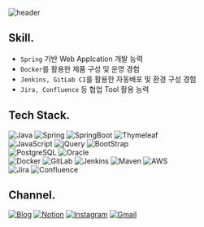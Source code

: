 ![header](https://capsule-render.vercel.app/api?type=waving&color=668efd&height=300&section=header&text=Welcome%20JSW's%20Github&fontSize=60&animation=fadeIn)

## Skill.
* `Spring` 기반 Web Applcation 개발 능력
* `Docker`를 활용한 제품 구성 및 운영 경험
* `Jenkins, GitLab CI`를 활용한 자동배포 및 환경 구성 경험
* `Jira, Confluence` 등 협업 Tool 활용 능력

## Tech Stack.

![Java](https://img.shields.io/badge/Java-e51f24.svg?&style=for-the-badge&logo=Java&logoColor=white)
![Spring](https://img.shields.io/badge/Spring-6DB33F.svg?&style=for-the-badge&logo=Spring&logoColor=white)
![SpringBoot](https://img.shields.io/badge/SpringBoot-6DB33F.svg?&style=for-the-badge&logo=SpringBoot&logoColor=white)
![Thymeleaf](https://img.shields.io/badge/Thymeleaf-005F0F.svg?&style=for-the-badge&logo=Thymeleaf&logoColor=white)   
![JavaScript](https://img.shields.io/badge/JavaScript-f3df1d.svg?&style=for-the-badge&logo=JavaScript&logoColor=white)
![jQuery](https://img.shields.io/badge/jQuery-0769AD.svg?&style=for-the-badge&logo=jQuery&logoColor=white)
![BootStrap](https://img.shields.io/badge/BootStrap-7952B3.svg?&style=for-the-badge&logo=BootStrap&logoColor=white)   
![PostgreSQL](https://img.shields.io/badge/PostgreSQL-4169e1.svg?&style=for-the-badge&logo=PostgreSQL&logoColor=white)
![Oracle](https://img.shields.io/badge/Oracle-F80000.svg?&style=for-the-badge&logo=Oracle&logoColor=white)   
![Docker](https://img.shields.io/badge/Docker-2496ED.svg?&style=for-the-badge&logo=Docker&logoColor=white)
![GitLab](https://img.shields.io/badge/GitLab-FCA121.svg?&style=for-the-badge&logo=GitLab&logoColor=white)
![Jenkins](https://img.shields.io/badge/Jenkins-D24939.svg?&style=for-the-badge&logo=Jenkins&logoColor=white)
![Maven](https://img.shields.io/badge/Maven-C71A36.svg?&style=for-the-badge&logo=ApacheMaven&logoColor=white)
![AWS](https://img.shields.io/badge/AWS-FF9900.svg?&style=for-the-badge&logo=AmazonAWS&logoColor=white)   
![Jira](https://img.shields.io/badge/Jira-0052CC.svg?&style=for-the-badge&logo=Jira&logoColor=white)
![Confluence](https://img.shields.io/badge/Confluence-172B4D.svg?&style=for-the-badge&logo=Confluence&logoColor=white)

## Channel.
[![Blog](https://img.shields.io/badge/Blog-202125.svg?&style=for-the-badge&logo=Storyblok&logoColor=white)](https://developnote-blog.tistory.com/)
[![Notion](https://img.shields.io/badge/Notion-000000.svg?&style=for-the-badge&logo=Notion&logoColor=white)](https://bit.ly/3rIVrLn)
[![Instagram](https://img.shields.io/badge/Instagram-E4405F.svg?&style=for-the-badge&logo=Instagram&logoColor=white)](https://www.instagram.com/j_sangwan/)
[![Gmail](https://img.shields.io/badge/Gmail-EA4335.svg?&style=for-the-badge&logo=Gmail&logoColor=white)](mailto:perfectwan8765@gmail.com)

